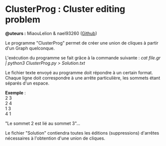 
<h1>ClusterProg : Cluster editing problem</h1>

<b>@uteurs :</b> MiaouLelion & nael93260 (<a href="https://github.com/nael93260">Github</a>)

Le programme "ClusterProg" permet de créer une union de cliques à partir d'un Graph quelconque.

L'exécution du programme se fait grâce à la commande suivante :
<i>cat file.gr | python3 ClusterProg.py > Solution.txt</i>

Le fichier texte envoyé au programme doit répondre à un certain format. 
Chaque ligne doit correspondre à une arrête particulière, les sommets étant séparés d'un espace.

<b>Exemple</b> : <br>
2 3<br>
2 4<br>
1 3<br>
4 1<br>

"Le sommet 2 est lié au sommet 3"...

Le fichier "Solution" contiendra toutes les éditions (suppressions) d'arrêtes nécessaires à l'obtention d'une union de cliques.
